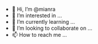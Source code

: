 - 👋 Hi, I’m @mianra
- 👀 I’m interested in ...
- 🌱 I’m currently learning ...
- 💞️ I’m looking to collaborate on ...
- 📫 How to reach me ...

<!---
mianra/mianra is a ✨ special ✨ repository because its `README.md` (this file) appears on your GitHub profile.
You can click the Preview link to take a look at your changes.
--->
